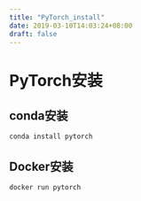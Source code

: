 ```yaml
---
title: "PyTorch_install"
date: 2019-03-10T14:03:24+08:00
draft: false
---
```


# PyTorch安装

## conda安装

``` python
conda install pytorch
```

## Docker安装

```
docker run pytorch
```
